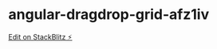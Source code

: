 # angular-dragdrop-grid-afz1iv

[Edit on StackBlitz ⚡️](https://stackblitz.com/edit/angular-dragdrop-grid-afz1iv)